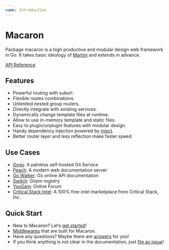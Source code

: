 ```yaml
---
name: Introduction
---
```


# Macaron

Package macaron is a high productive and modular design web framework in Go. It takes basic ideology of [Martini](https://github.com/go-martini/martini) and extends in advance.

[API Reference](https://gowalker.org/github.com/Unknwon/macaron)

## Features

- Powerful routing with suburl.
- Flexible routes combinations.
- Unlimited nested group routers.
- Directly integrate with existing services.
- Dynamically change template files at runtime.
- Allow to use in-memory template and static files.
- Easy to plugin/unplugin features with modular design.
- Handy dependency injection powered by [inject](https://github.com/codegangsta/inject).
- Better router layer and less reflection make faster speed.

## Use Cases

- [Gogs](http://gogs.io): A painless self-hosted Git Service
- [Peach](http://peachdocs.org): A modern web documentation server
- [Go Walker](https://gowalker.org): Go online API documentation
- [Switch](http://gopm.io): Gopm registry
- [YouGam](http://yougam.com): Online Forum
- [Critical Stack Intel](https://intel.criticalstack.com/): A 100% free intel marketplace from Critical Stack, Inc.

## Quick Start

- New to Macaron? Let’s [get started](/docs/intro/getting_started)!
- [Middlewares](/docs/middlewares) that are built for Macaron.
- Have any questions? Maybe there are [answers](/docs/faqs) for you!
- If you think anything is not clear in the documentation, just [file an issue](https://github.com/macaron-contrib/docs/issues)!

